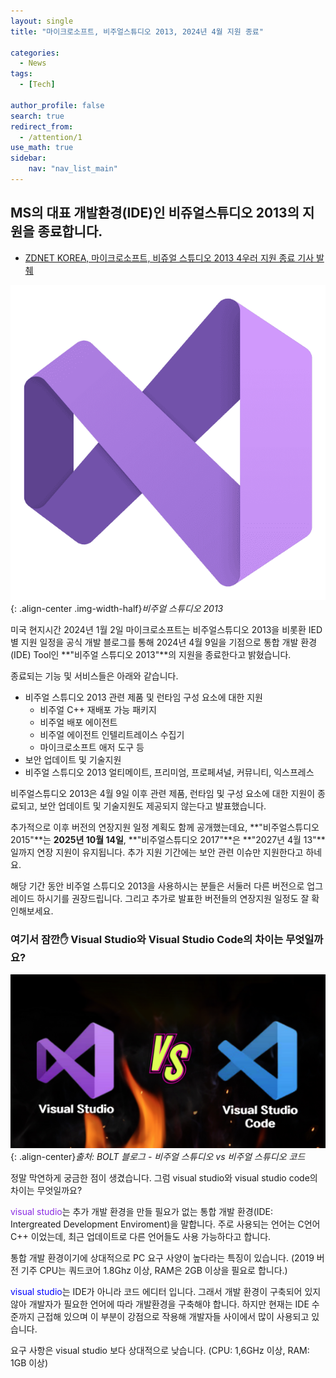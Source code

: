 ```yaml
---
layout: single 
title: "마이크로소프트, 비주얼스튜디오 2013, 2024년 4월 지원 종료"

categories: 
  - News
tags:
  - [Tech]

author_profile: false
search: true
redirect_from:
  - /attention/1 
use_math: true
sidebar:
    nav: "nav_list_main"
---
```

## MS의 대표 개발환경(IDE)인 비쥬얼스튜디오 2013의 지원을 종료합니다.

- [ZDNET KOREA, 마이크로소프트, 비쥬얼 스튜디오 2013 4우러 지원 종료 기사 발췌](https://zdnet.co.kr/view/?no=20240103084223)

![visual_studio_2013](/images/2024-01-03-news1/visual_studio_2013.png){: .align-center .img-width-half}*비주얼 스튜디오 2013*

미국 현지시간 2024년 1월 2일 마이크로소프트는 비주얼스튜디오 2013을 비롯환 IED별 지원 일정을 공식 개발 블로그를 통해 2024년 4월 9일을 기점으로 통합 개발 환경(IDE) Tool인 **"비주얼 스튜디오 2013"**의 지원을 종료한다고 밝혔습니다.

종료되는 기능 및 서비스들은 아래와 같습니다. 
- 비주얼 스튜디오 2013 관련 제품 및 런타임 구성 요소에 대한 지원
    - 비주얼 C++ 재배포 가능 패키지
    - 비주얼 배포 에이전트 
    - 비주얼 에이전트 인텔리트레이스 수집기
    - 마이크로소프트 애저 도구 등
- 보안 업데이트 및 기술지원 
- 비주얼 스튜디오 2013 얼티메이트, 프리미엄, 프로페셔널, 커뮤니티, 익스프레스 

비주얼스튜디오 2013은 4월 9일 이후 관련 제품, 런타임 및 구성 요소에 대한 지원이 종료되고, 보안 업데이트 및 기술지원도 제공되지 않는다고 발표했습니다.

추가적으로 이후 버전의 연장지원 일정 계획도 함께 공개했는데요, **"비주얼스튜디오 2015"**는 **2025년 10월 14일**, **"비주얼스튜디오 2017"**은 **"2027년 4월 13"**일까지 연장 지원이 유지됩니다. 추가 지원 기간에는 보안 관련 이슈만 지원한다고 하네요.

해당 기간 동안 비주얼 스튜디오 2013을 사용하시는 분들은 서둘러 다른 버전으로 업그레이드 하시기를 권장드립니다. 그리고 추가로 발표한 버전들의 연장지원 일정도 잘 확인해보세요.

### 여기서 잠깐✋ Visual Studio와 Visual Studio Code의 차이는 무엇일까요?
![visual_studio_2013](/images/2024-01-03-news1/visual_stuio_vs_vscode.png){: .align-center}*출처: BOLT 블로그 - 비주얼 스튜디오 vs 비주얼 스튜디오 코드*

정말 막연하게 궁금한 점이 생겼습니다. 그럼 visual studio와 visual studio code의 차이는 무엇일까요?

<span style="color:blueviolet">visual studio</span>는 추가 개발 환경을 만들 필요가 없는 통합 개발 환경(IDE: Intergreated Development Enviroment)을 말합니다. 주로 사용되는 언어는 C언어 C++ 이었는데, 최근 업데이트로 다른 언어들도 사용 가능하다고 합니다. 

통합 개발 환경이기에 상대적으로 PC 요구 사양이 높다라는 특징이 있습니다. (2019 버전 기주 CPU는 쿼드코어 1.8Ghz 이상, RAM은 2GB 이상을 필요로 합니다.)

<span style="color:blue">visual studio</span>는 IDE가 아니라 코드 에디터 입니다. 그래서 개발 환경이 구축되어 있지 않아 개발자가 필요한 언어에 따라 개발환경을 구축해야 합니다. 하지만 현재는 IDE 수준까지 근접해 있으며 이 부분이 강점으로 작용해 개발자들 사이에서 많이 사용되고 있습니다. 

요구 사항은 visual studio 보다 상대적으로 낮습니다. (CPU: 1,6GHz 이상, RAM: 1GB 이상)